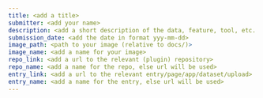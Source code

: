 ```yaml
---
title: <add a title>
submitter: <add your name>
description: <add a short description of the data, feature, tool, etc. that you want to show case>
submission_date: <add the date in format yyy-mm-dd>
image_path: <path to your image (relative to docs/)>
image_name: <add a name for your image>
repo_link: <add a url to the relevant (plugin) repository>
repo_name: <add a name for the repo, else url will be used>
entry_link: <add a url to the relevant entry/page/app/dataset/upload>
entry_name: <add a name for the entry, else url will be used>
---
```

